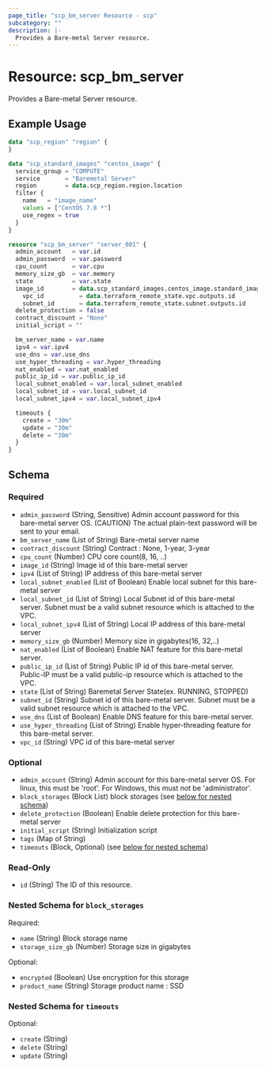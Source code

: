 ```yaml
---
page_title: "scp_bm_server Resource - scp"
subcategory: ""
description: |-
  Provides a Bare-metal Server resource.
---
```


# Resource: scp_bm_server

Provides a Bare-metal Server resource.


## Example Usage

```terraform
data "scp_region" "region" {
}

data "scp_standard_images" "centos_image" {
  service_group = "COMPUTE"
  service       = "Baremetal Server"
  region        = data.scp_region.region.location
  filter {
    name   = "image_name"
    values = ["CentOS 7.8 *"]
    use_regex = true
  }
}

resource "scp_bm_server" "server_001" {
  admin_account   = var.id
  admin_password  = var.password
  cpu_count       = var.cpu
  memory_size_gb  = var.memory
  state           = var.state
  image_id        = data.scp_standard_images.centos_image.standard_images[0].id
    vpc_id          = data.terraform_remote_state.vpc.outputs.id
    subnet_id       = data.terraform_remote_state.subnet.outputs.id
  delete_protection = false
  contract_discount = "None"
  initial_script = ""

  bm_server_name = var.name
  ipv4 = var.ipv4
  use_dns = var.use_dns
  use_hyper_threading = var.hyper_threading
  nat_enabled = var.nat_enabled
  public_ip_id = var.public_ip_id
  local_subnet_enabled = var.local_subnet_enabled
  local_subnet_id = var.local_subnet_id
  local_subnet_ipv4 = var.local_subnet_ipv4

  timeouts {
    create = "30m"
    update = "30m"
    delete = "30m"
  }
}
```

<!-- schema generated by tfplugindocs -->
## Schema

### Required

- `admin_password` (String, Sensitive) Admin account password for this bare-metal server OS. (CAUTION) The actual plain-text password will be sent to your email.
- `bm_server_name` (List of String) Bare-metal server name
- `contract_discount` (String) Contract : None, 1-year, 3-year
- `cpu_count` (Number) CPU core count(8, 16, ..)
- `image_id` (String) Image id of this bare-metal server
- `ipv4` (List of String) IP address of this bare-metal server
- `local_subnet_enabled` (List of Boolean) Enable local subnet for this bare-metal server
- `local_subnet_id` (List of String) Local Subnet id of this bare-metal server. Subnet must be a valid subnet resource which is attached to the VPC.
- `local_subnet_ipv4` (List of String) Local IP address of this bare-metal server
- `memory_size_gb` (Number) Memory size in gigabytes(16, 32,..)
- `nat_enabled` (List of Boolean) Enable NAT feature for this bare-metal server.
- `public_ip_id` (List of String) Public IP id of this bare-metal server. Public-IP must be a valid public-ip resource which is attached to the VPC.
- `state` (List of String) Baremetal Server State(ex. RUNNING, STOPPED)
- `subnet_id` (String) Subnet id of this bare-metal server. Subnet must be a valid subnet resource which is attached to the VPC.
- `use_dns` (List of Boolean) Enable DNS feature for this bare-metal server.
- `use_hyper_threading` (List of String) Enable hyper-threading feature for this bare-metal server.
- `vpc_id` (String) VPC id of this bare-metal server

### Optional

- `admin_account` (String) Admin account for this bare-metal server OS. For linux, this must be 'root'. For Windows, this must not be 'administrator'.
- `block_storages` (Block List) block storages (see [below for nested schema](#nestedblock--block_storages))
- `delete_protection` (Boolean) Enable delete protection for this bare-metal server
- `initial_script` (String) Initialization script
- `tags` (Map of String)
- `timeouts` (Block, Optional) (see [below for nested schema](#nestedblock--timeouts))

### Read-Only

- `id` (String) The ID of this resource.

<a id="nestedblock--block_storages"></a>
### Nested Schema for `block_storages`

Required:

- `name` (String) Block storage name
- `storage_size_gb` (Number) Storage size in gigabytes

Optional:

- `encrypted` (Boolean) Use encryption for this storage
- `product_name` (String) Storage product name : SSD


<a id="nestedblock--timeouts"></a>
### Nested Schema for `timeouts`

Optional:

- `create` (String)
- `delete` (String)
- `update` (String)
